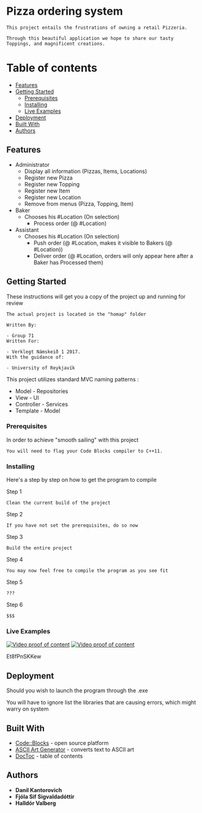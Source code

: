 # Pizza ordering system

```
This project entails the frustrations of owning a retail Pizzeria.

Through this beautiful application we hope to share our tasty Toppings, and magnificent creations. 
```

# Table of contents

  - [Features](#features)
  - [Getting Started](#getting-started)
    - [Prerequisites](#prerequisites)
    - [Installing](#installing)
    - [Live Examples](#live-examples)
  - [Deployment](#deployment)
  - [Built With](#built-with)
  - [Authors](#authors)

## Features

- Administrator
  - Display all information (Pizzas, Items, Locations)
  - Register new Pizza
  - Register new Topping
  - Register new Item
  - Register new Location
  - Remove from menus (Pizza, Topping, Item)
- Baker
  - Chooses his #Location (On selection)
    - Process order (@ #Location)
- Assistant
  - Chooses his #Location (On selection)
    - Push order (@ #Location, makes it visible to Bakers (@ #Location))
    - Deliver order (@ #Location, orders will only appear here after a Baker has Processed them)

## Getting Started

These instructions will get you a copy of the project up and running for review

```
The actual project is located in the "homap" folder

Written By:

- Group 71
Written For:

- Verklegt Námskeið 1 2017.
With the guidance of:

- University of Reykjavík

```

This project utilizes standard MVC naming patterns :

* Model - Repositories
* View - UI
* Controller - Services
* Template - Model

### Prerequisites

In order to achieve "smooth sailing" with this project

```
You will need to flag your Code Blocks compiler to C++11.
```

### Installing

Here's a step by step on how to get the program to compile

Step 1

```
Clean the current build of the project
```
Step 2

```
If you have not set the prerequisites, do so now
```

Step 3

```
Build the entire project
```

Step 4

```
You may now feel free to compile the program as you see fit
```
Step 5

```
???
```
Step 6

```
$$$
```
### Live Examples

[![Video proof of content](https://img.youtube.com/vi/JWcOyCxX3lE/0.jpg)](https://www.youtube.com/watch?v=JWcOyCxX3lE)
[![Video proof of content](https://img.youtube.com/vi/Et8fPnSKKew/0.jpg)](https://www.youtube.com/watch?v=Et8fPnSKKew)

 Et8fPnSKKew
 
## Deployment

Should you wish to launch the program through the .exe

You will have to ignore list the libraries that are causing errors, which might warry on system

## Built With

* [Code::Blocks](http://www.codeblocks.org/) - open source platform
* [ASCII Art Generator](http://patorjk.com/software/taag/#p=display&f=Big%20Money-nw&t=Pizza) - converts text to ASCII art
* [DocToc](http://doctoc.herokuapp.com/) - table of contents

## Authors

* **Danil Kantorovich**
* **Fjóla Sif Sigvaldadóttir**
* **Halldór Valberg**
